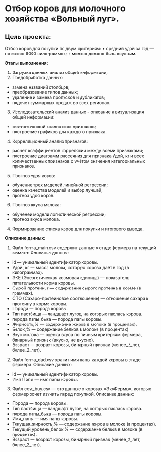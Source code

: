 # Отбор коров для молочного хозяйства «Вольный луг». 

## Цель проекта:
Отбор коров для покупки по двум критериям:
•	средний удой за год — не менее 6000 килограммов;
•	молоко должно быть вкусным.


<b>Этапы выполнения:</b> 
1. Загрузка данных, анализ общей информации;
2. Предобработка данных: 
* замена названий столбцов;
* преобразование типов данных;
* удаление и замена пропусков и дубликатов;
* подсчет суммарных продаж во всех регионах.
3. Исследовательский анализ данных - описание и визуализация общей информации:
* статистический анализ всех признаков;
* построение графиков для каждого признака. 
4. Корреляционный анализ признаков:
* расчет коэффициентов корреляции между всеми признаками;
* построение диаграмм рассеяния для признака Удой, кг и всех количественных признаков с учётом значения категориальных признаков.
5. Прогноз удоя коров:
* обучение трех моделей линейной регрессии;
* оценка качества моделей и выбор лучшей;
* прогноз удоя коров.
6. Прогноз вкуса молока:
* обученеи модели логистической регрессии;
* прогноз вкуса молока.
4. Формирование  списка коров для покупки и итогового вывода. 

<b>Описание данных:</b> 
1.	Файл ferma_main.csv содержит данные о стаде фермера на текущий момент. Описание данных: 
* id — уникальный идентификатор коровы.
* Удой, кг — масса молока, которую корова даёт в год (в килограммах).
* ЭКЕ (Энергетическая кормовая единица) — показатель питательности корма коровы.
* Сырой протеин, г — содержание сырого протеина в корме (в граммах).
* СПО (Сахаро-протеиновое соотношение) — отношение сахара к протеину в корме коровы.
* Порода — порода коровы.
* Тип пастбища — ландшафт лугов, на которых паслась корова.
* порода папы_быка — порода папы коровы.
* Жирность,% — содержание жиров в молоке (в процентах).
* Белок,% — содержание белков в молоке (в процентах).
* Вкус молока — оценка вкуса по личным критериям фермера, бинарный признак (вкусно, не вкусно).
* Возраст — возраст коровы, бинарный признак (менее_2_лет, более_2_лет).

2.	Файл ferma_dad.csv хранит имя папы каждой коровы в стаде фермера. Описание данных: 
* id — уникальный идентификатор коровы.
* Имя Папы — имя папы коровы.

3.	Файл cow_buy.csv — это данные о коровах «ЭкоФермы», которых фермер хочет изучить перед покупкой. Описание данных: 
* Порода — порода коровы.
* Тип пастбища — ландшафт лугов, на которых паслась корова.
* порода папы_быка — порода папы коровы.
* Имя_папы — имя папы коровы.
* Текущая_жирность,% — содержание жиров в молоке (в процентах).
* Текущий_уровень_белок,% — содержание белков в молоке (в процентах).
* Возраст — возраст коровы, бинарный признак (менее_2_лет, более_2_лет).
